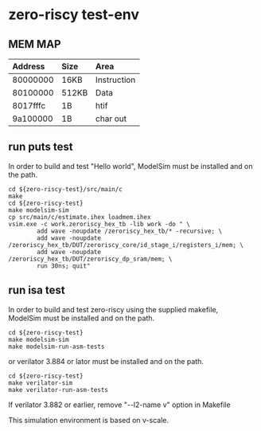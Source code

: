 # zero-riscy test-env

## MEM MAP
| Address  | Size  | Area        |
| :-       | :-    | :-          |
| 80000000 | 16KB  | Instruction |
| 80100000 | 512KB | Data        |
| 8017fffc | 1B    | htif        |
| 9a100000 | 1B    | char out    |

## run puts test

In order to build and test "Hello world",
ModelSim must be installed and on the path.
```
cd ${zero-riscy-test}/src/main/c
make
cd ${zero-riscy-test}
make modelsim-sim
cp src/main/c/estimate.ihex loadmem.ihex
vsim.exe -c work.zeroriscy_hex_tb -lib work -do " \
        add wave -noupdate /zeroriscy_hex_tb/* -recursive; \
        add wave -noupdate /zeroriscy_hex_tb/DUT/zeroriscy_core/id_stage_i/registers_i/mem; \
        add wave -noupdate /zeroriscy_hex_tb/DUT/zeroriscy_dp_sram/mem; \
        run 30ns; quit"
```

## run isa test
In order to build and test zero-riscy using the supplied makefile,  
ModelSim must be installed and on the path.
```
cd ${zero-riscy-test}
make modelsim-sim
make modelsim-run-asm-tests
```

or verilator 3.884 or lator must be installed and on the path.
```
cd ${zero-riscy-test}
make verilator-sim
make verilator-run-asm-tests
```
If verilator 3.882 or earlier, remove "--l2-name v" option in Makefile

This simulation environment is based on v-scale.
